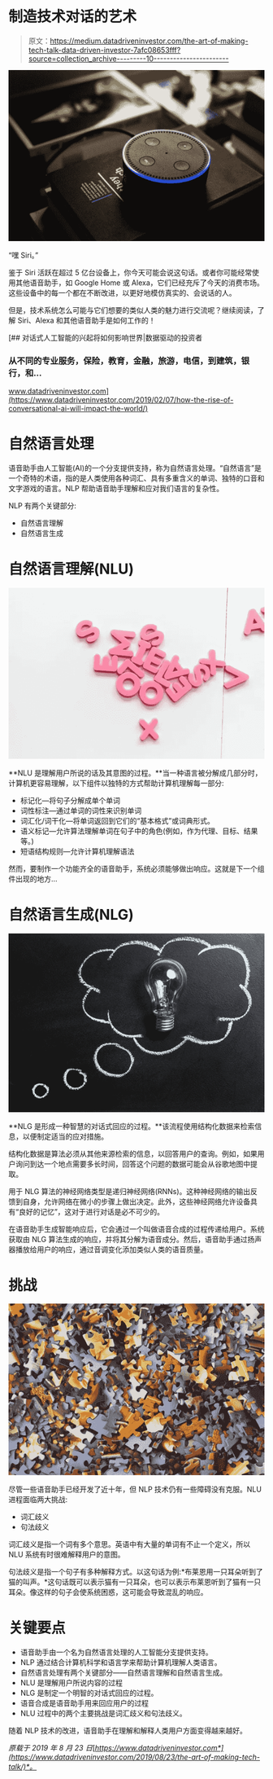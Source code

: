 # 制造技术对话的艺术

> 原文：<https://medium.datadriveninvestor.com/the-art-of-making-tech-talk-data-driven-investor-7afc08653fff?source=collection_archive---------10----------------------->

![](img/31f66113156bf61cf28da36971b2f3bc.png)

“嘿 Siri。”

鉴于 Siri 活跃在超过 5 亿台设备上，你今天可能会说这句话。或者你可能经常使用其他语音助手，如 Google Home 或 Alexa，它们已经充斥了今天的消费市场。这些设备中的每一个都在不断改进，以更好地模仿真实的、会说话的人。

但是，技术系统怎么可能与它们想要的类似人类的魅力进行交流呢？继续阅读，了解 Siri、Alexa 和其他语音助手是如何工作的！

[](https://www.datadriveninvestor.com/2019/02/07/how-the-rise-of-conversational-ai-will-impact-the-world/) [## 对话式人工智能的兴起将如何影响世界|数据驱动的投资者

### 从不同的专业服务，保险，教育，金融，旅游，电信，到建筑，银行，和…

www.datadriveninvestor.com](https://www.datadriveninvestor.com/2019/02/07/how-the-rise-of-conversational-ai-will-impact-the-world/) 

# 自然语言处理

语音助手由人工智能(AI)的一个分支提供支持，称为自然语言处理。“自然语言”是一个奇特的术语，指的是人类使用各种词汇、具有多重含义的单词、独特的口音和文字游戏的语言。NLP 帮助语音助手理解和应对我们语言的复杂性。

NLP 有两个关键部分:

*   自然语言理解
*   自然语言生成

# 自然语言理解(NLU)

![](img/76809627289f80a1644b25b42ff5f8dd.png)

**NLU 是理解用户所说的话及其意图的过程。**当一种语言被分解成几部分时，计算机更容易理解，以下组件以独特的方式帮助计算机理解每一部分:

*   标记化—将句子分解成单个单词
*   词性标注—通过单词的词性来识别单词
*   词汇化/词干化—将单词返回到它们的“基本格式”或词典形式。
*   语义标记—允许算法理解单词在句子中的角色(例如，作为代理、目标、结果等。)
*   短语结构规则—允许计算机理解语法

然而，要制作一个功能齐全的语音助手，系统必须能够做出响应。这就是下一个组件出现的地方…

# 自然语言生成(NLG)

![](img/5aebcfff17c3c8b597c2c2692318ac5c.png)

**NLG 是形成一种智慧的对话式回应的过程。**该流程使用结构化数据来检索信息，以便制定适当的应对措施。

结构化数据是算法必须从其他来源检索的信息，以回答用户的查询。例如，如果用户询问到达一个地点需要多长时间，回答这个问题的数据可能会从谷歌地图中提取。

用于 NLG 算法的神经网络类型是递归神经网络(RNNs)。这种神经网络的输出反馈到自身，允许网络在微小的步骤上做出决定。此外，这些神经网络允许设备具有“良好的记忆”，这对于进行对话是必不可少的。

在语音助手生成智能响应后，它会通过一个叫做语音合成的过程传递给用户。系统获取由 NLG 算法生成的响应，并将其分解为语音成分。然后，语音助手通过扬声器播放给用户的响应，通过音调变化添加类似人类的语音质量。

# 挑战

![](img/2524598b8ca946c9258d2719ac7e9d1b.png)

尽管一些语音助手已经开发了近十年，但 NLP 技术仍有一些障碍没有克服。NLU 进程面临两大挑战:

*   词汇歧义
*   句法歧义

词汇歧义是指一个词有多个意思。英语中有大量的单词有不止一个定义，所以 NLU 系统有时很难解释用户的意图。

句法歧义是指一个句子有多种解释方式。以这句话为例:*布莱恩用一只耳朵听到了猫的叫声。*这句话既可以表示猫有一只耳朵，也可以表示布莱恩听到了猫有一只耳朵。像这样的句子会使系统困惑，这可能会导致混乱的响应。

# 关键要点

*   语音助手由一个名为自然语言处理的人工智能分支提供支持。
*   NLP 通过结合计算机科学和语言学来帮助计算机理解人类语言。
*   自然语言处理有两个关键部分——自然语言理解和自然语言生成。
*   NLU 是理解用户所说内容的过程
*   NLG 是制定一个明智的对话式回应的过程。
*   语音合成是语音助手用来回应用户的过程
*   NLU 过程中的两个主要挑战是词汇歧义和句法歧义。

随着 NLP 技术的改进，语音助手在理解和解释人类用户方面变得越来越好。

*原载于 2019 年 8 月 23 日*[*https://www.datadriveninvestor.com*](https://www.datadriveninvestor.com/2019/08/23/the-art-of-making-tech-talk/)*。*